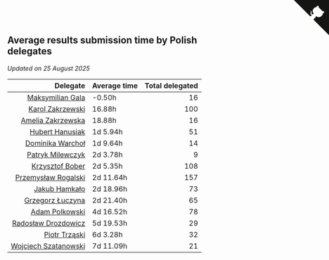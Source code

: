 ## Average results submission time by Polish delegates

*Updated on 25 August 2025*

| Delegate | Average time | Total delegated |
| ---: | :--- | ---: |
| [Maksymilian Gala](https://www.worldcubeassociation.org/persons/2022GALA01) | -0.50h | 16 |
| [Karol Zakrzewski](https://www.worldcubeassociation.org/persons/2014ZAKR01) | 16.88h | 100 |
| [Amelia Zakrzewska](https://www.worldcubeassociation.org/persons/2012ZAKR01) | 18.88h | 16 |
| [Hubert Hanusiak](https://www.worldcubeassociation.org/persons/2013HANU01) | 1d 5.94h | 51 |
| [Dominika Warchoł](https://www.worldcubeassociation.org/persons/2021WARC01) | 1d 9.64h | 14 |
| [Patryk Milewczyk](https://www.worldcubeassociation.org/persons/2014MILE01) | 2d 3.78h | 9 |
| [Krzysztof Bober](https://www.worldcubeassociation.org/persons/2013BOBE01) | 2d 5.35h | 108 |
| [Przemysław Rogalski](https://www.worldcubeassociation.org/persons/2013ROGA02) | 2d 11.64h | 157 |
| [Jakub Hamkało](https://www.worldcubeassociation.org/persons/2018HAMK01) | 2d 18.96h | 73 |
| [Grzegorz Łuczyna](https://www.worldcubeassociation.org/persons/2005LUCZ01) | 2d 21.40h | 65 |
| [Adam Polkowski](https://www.worldcubeassociation.org/persons/2007POLK01) | 4d 16.52h | 78 |
| [Radosław Drozdowicz](https://www.worldcubeassociation.org/persons/2012DROZ02) | 5d 19.53h | 29 |
| [Piotr Trząski](https://www.worldcubeassociation.org/persons/2012TRZA01) | 6d 3.28h | 32 |
| [Wojciech Szatanowski](https://www.worldcubeassociation.org/persons/2011SZAT01) | 7d 11.09h | 21 |


<a href="https://github.com/maxidragon/wca_statistics_pl" class="github-corner" aria-label="View source on Github"><svg width="80" height="80" viewBox="0 0 250 250" style="fill:#151513; color:#fff; position: absolute; top: 0; border: 0; right: 0;" aria-hidden="true"><path d="M0,0 L115,115 L130,115 L142,142 L250,250 L250,0 Z"></path><path d="M128.3,109.0 C113.8,99.7 119.0,89.6 119.0,89.6 C122.0,82.7 120.5,78.6 120.5,78.6 C119.2,72.0 123.4,76.3 123.4,76.3 C127.3,80.9 125.5,87.3 125.5,87.3 C122.9,97.6 130.6,101.9 134.4,103.2" fill="currentColor" style="transform-origin: 130px 106px;" class="octo-arm"></path><path d="M115.0,115.0 C114.9,115.1 118.7,116.5 119.8,115.4 L133.7,101.6 C136.9,99.2 139.9,98.4 142.2,98.6 C133.8,88.0 127.5,74.4 143.8,58.0 C148.5,53.4 154.0,51.2 159.7,51.0 C160.3,49.4 163.2,43.6 171.4,40.1 C171.4,40.1 176.1,42.5 178.8,56.2 C183.1,58.6 187.2,61.8 190.9,65.4 C194.5,69.0 197.7,73.2 200.1,77.6 C213.8,80.2 216.3,84.9 216.3,84.9 C212.7,93.1 206.9,96.0 205.4,96.6 C205.1,102.4 203.0,107.8 198.3,112.5 C181.9,128.9 168.3,122.5 157.7,114.1 C157.9,116.9 156.7,120.9 152.7,124.9 L141.0,136.5 C139.8,137.7 141.6,141.9 141.8,141.8 Z" fill="currentColor" class="octo-body"></path></svg></a><style>.github-corner:hover .octo-arm{animation:octocat-wave 560ms ease-in-out}@keyframes octocat-wave{0%,100%{transform:rotate(0)}20%,60%{transform:rotate(-25deg)}40%,80%{transform:rotate(10deg)}}@media (max-width:500px){.github-corner:hover .octo-arm{animation:none}.github-corner .octo-arm{animation:octocat-wave 560ms ease-in-out}}</style>
